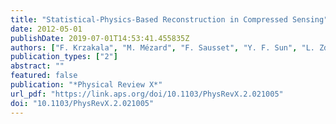 ```yaml
---
title: "Statistical-Physics-Based Reconstruction in Compressed Sensing"
date: 2012-05-01
publishDate: 2019-07-01T14:53:41.455835Z
authors: ["F. Krzakala", "M. Mézard", "F. Sausset", "Y. F. Sun", "L. Zdeborová"]
publication_types: ["2"]
abstract: ""
featured: false
publication: "*Physical Review X*"
url_pdf: "https://link.aps.org/doi/10.1103/PhysRevX.2.021005"
doi: "10.1103/PhysRevX.2.021005"
---
```


